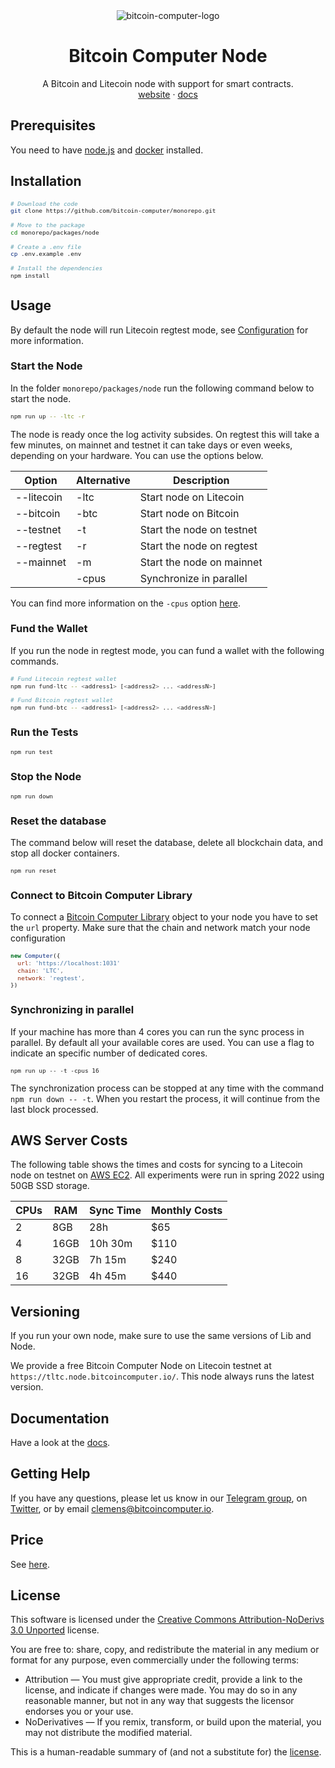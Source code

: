 <div align="center">
  <img src="./imgs/bitcoin-computer-node@1x.png" alt="bitcoin-computer-logo" border="0" style="max-height: 180px"/>
  <h1>Bitcoin Computer Node</h1>
  <p>
    A Bitcoin and Litecoin node with support for smart contracts.
    <br />
    <a href="http://bitcoincomputer.io/">website</a> &#183; <a href="http://docs.bitcoincomputer.io/">docs</a>
  </p>
</div>

## Prerequisites

You need to have [node.js](https://nodejs.org/en/) and [docker](https://www.docker.com/) installed.

## Installation

<font size=1>

```sh
# Download the code
git clone https://github.com/bitcoin-computer/monorepo.git

# Move to the package
cd monorepo/packages/node

# Create a .env file
cp .env.example .env

# Install the dependencies
npm install
```

</font>

## Usage

By default the node will run Litecoin regtest mode, see [Configuration](#configuration) for more information.


### Start the Node

In the folder `monorepo/packages/node` run the following command below to start the node.

<font size=1>

```sh
npm run up -- -ltc -r
```

</font>

The node is ready once the log activity subsides. On regtest this will take a few minutes, on mainnet and testnet it can take days or even weeks, depending on your hardware. You can use the options below.

| Option     | Alternative             | Description               |
|------------|-------------------------|---------------------------|
| --litecoin | -ltc                    | Start node on Litecoin    |
| --bitcoin  | -btc                    | Start node on Bitcoin     |
| --testnet  | -t                      | Start the node on testnet |
| --regtest  | -r                      | Start the node on regtest |
| --mainnet  | -m                      | Start the node on mainnet |
|            | -cpus                   | Synchronize in parallel   |

You can find more information on the `-cpus` option [here](#synchronizing-in-parallel).

### Fund the Wallet

If you run the node in regtest mode, you can fund a wallet with the following commands.

<font size=1>

```sh
# Fund Litecoin regtest wallet
npm run fund-ltc -- <address1> [<address2> ... <addressN>]

# Fund Bitcoin regtest wallet
npm run fund-btc -- <address1> [<address2> ... <addressN>]
```

</font>

### Run the Tests

<font size=1>

```sh
npm run test
```

</font>

### Stop the Node

<font size=1>

```sh
npm run down
```

</font>

### Reset the database

The command below will reset the database, delete all blockchain data, and stop all docker containers.

<font size=1>

```sh
npm run reset
```

</font>

### Connect to Bitcoin Computer Library

To connect a [Bitcoin Computer Library](https://www.npmjs.com/package/@bitcoin-computer/lib) object to your node you have to set the ``url`` property. Make sure that the chain and network match your node configuration

<font size=1>

```js
new Computer({
  url: 'https://localhost:1031'
  chain: 'LTC',
  network: 'regtest',
})
```

</font>

### Synchronizing in parallel

If your machine has more than 4 cores you can run the sync process in parallel. By default all your available cores are used. You can use a flag to indicate an specific number of dedicated cores.

<font size=1>

```shell
npm run up -- -t -cpus 16
```

</font>

The synchronization process can be stopped at any time with the command `npm run down -- -t`. When you restart the process, it will continue from the last block processed.

## AWS Server Costs

The following table shows the times and costs for syncing to a Litecoin node on testnet on [AWS EC2](https://aws.amazon.com/ec2/pricing/on-demand/). All experiments were run in spring 2022 using 50GB SSD storage.


| CPUs | RAM  | Sync Time | Monthly Costs  |
|------|------|-----------|----------------|
| 2    | 8GB  | 28h       | $65            |
| 4    | 16GB | 10h 30m   | $110           |
| 8    | 32GB | 7h 15m    | $240           |
| 16   | 32GB | 4h 45m    | $440           |

## Versioning

If you run your own node, make sure to use the same versions of Lib and Node.

We provide a free Bitcoin Computer Node on Litecoin testnet at `https://tltc.node.bitcoincomputer.io/`. This node always runs the latest version.

## Documentation

Have a look at the [docs](https://docs.bitcoincomputer.io/).

## Getting Help

If you have any questions, please let us know in our <a href="https://t.me/thebitcoincomputer" target="_blank">Telegram group</a>, on <a href="https://twitter.com/TheBitcoinToken" target="_blank">Twitter</a>, or by email clemens@bitcoincomputer.io.

## Price

See [here](https://www.npmjs.com/package/@bitcoin-computer/lib#price).

## License

This software is licensed under the [Creative Commons Attribution-NoDerivs 3.0 Unported](https://creativecommons.org/licenses/by-nd/3.0/) license.

You are free to: share, copy, and redistribute the material in any medium or format for any purpose, even commercially under the following terms:

* Attribution — You must give appropriate credit, provide a link to the license, and indicate if changes were made. You may do so in any reasonable manner, but not in any way that suggests the licensor endorses you or your use.
* NoDerivatives — If you remix, transform, or build upon the material, you may not distribute the modified material.

This is a human-readable summary of (and not a substitute for) the [license](https://creativecommons.org/licenses/by-nd/3.0/legalcode).
